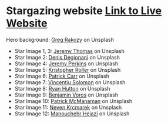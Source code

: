 # Stargazing website [Link to Live Website](https://rperry99.github.io/stargazing/index.html)

Hero background: [Greg Rakozy](https://unsplash.com/@grakozy) on Unsplash

- Star Image 1, 3: [Jeremy Thomas](https://unsplash.com/@jeremythomasphoto) on Unsplash
- Star Image 2: [Denis Degionani](https://unsplash.com/@denisdegioanni) on Unsplash
- Star Image 4: [Jeremy Perkins](https://unsplash.com/@jeremyperkins) on Unsplash
- Star Image 5: [Kristopher Roller](https://unsplash.com/@krisroller) on Unsplash
- Star Image 6: [Patrick Carr](https://unsplash.com/@patrickedwardcarr) on Unsplash
- Star Image 7: [Vincentiu Solomon](https://unsplash.com/@vincentiu) on Unsplash
- Star Image 8: [Ryan Hutton](https://unsplash.com/@ryan_hutton_) on Unsplash
- Star Image 9: [Benjamin Voros](https://unsplash.com/@vorosbenisop) on Unsplash
- Star Image 10: [Patrick McManaman](https://unsplash.com/@patmcmanaman) on Unsplash
- Star Image 11: [Neven Krcmarek](https://unsplash.com/@nevenkrcmarek) on Unsplash
- Star Image 12: [Manouchehr Hejazi](https://unsplash.com/@patrol) on Unsplash
